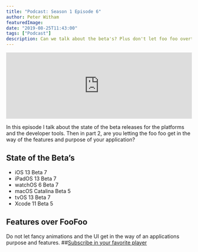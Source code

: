 ```yaml
---
title: "Podcast: Season 1 Episode 6"
author: Peter Witham
featuredImage:
date: "2019-08-25T11:43:00"
tags: ["Podcast"]
description: Can we talk about the beta's? Plus don't let foo foo overtake features in your apps.
---
```


<iframe width="100%" height="180" frameborder="no" scrolling="no" seamless src="https://share.transistor.fm/e/d08a7017/dark"></iframe>

In this episode I talk about the state of the beta releases for the platforms and the developer tools. Then in part 2, are you letting the foo foo get in the way of the features and purpose of your application?

## State of the Beta’s

- iOS 13 Beta 7
- iPadOS 13 Beta 7
- watchOS 6 Beta 7
- macOS Catalina Beta 5
- tvOS 13 Beta 7
- Xcode 11 Beta 5

## Features over FooFoo

Do not let fancy animations and the UI get in the way of an applications purpose and features. ##[Subscribe in your favorite player](https://pw.d.pr/5TbjRs)
